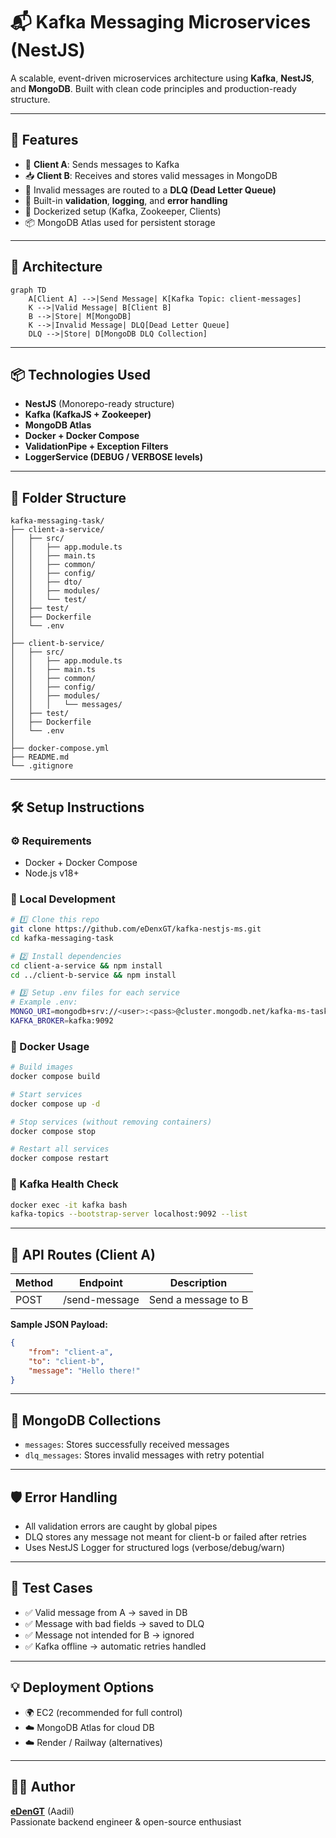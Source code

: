 # 📬 Kafka Messaging Microservices (NestJS)

A scalable, event-driven microservices architecture using **Kafka**, **NestJS**, and **MongoDB**. Built with clean code principles and production-ready structure.

---

## 🚀 Features

-   🔄 **Client A**: Sends messages to Kafka
-   📥 **Client B**: Receives and stores valid messages in MongoDB
-   🛑 Invalid messages are routed to a **DLQ (Dead Letter Queue)**
-   🧰 Built-in **validation**, **logging**, and **error handling**
-   🐳 Dockerized setup (Kafka, Zookeeper, Clients)
-   📦 MongoDB Atlas used for persistent storage

---

## 🧠 Architecture

```mermaid
graph TD
    A[Client A] -->|Send Message| K[Kafka Topic: client-messages]
    K -->|Valid Message| B[Client B]
    B -->|Store| M[MongoDB]
    K -->|Invalid Message| DLQ[Dead Letter Queue]
    DLQ -->|Store| D[MongoDB DLQ Collection]
```

---

## 📦 Technologies Used

-   **NestJS** (Monorepo-ready structure)
-   **Kafka (KafkaJS + Zookeeper)**
-   **MongoDB Atlas**
-   **Docker + Docker Compose**
-   **ValidationPipe + Exception Filters**
-   **LoggerService (DEBUG / VERBOSE levels)**

---

## 📁 Folder Structure

```
kafka-messaging-task/
├── client-a-service/
│   ├── src/
│   │   ├── app.module.ts
│   │   ├── main.ts
│   │   ├── common/
│   │   ├── config/
│   │   ├── dto/
│   │   ├── modules/
│   │   └── test/
│   ├── test/
│   ├── Dockerfile
│   └── .env
│
├── client-b-service/
│   ├── src/
│   │   ├── app.module.ts
│   │   ├── main.ts
│   │   ├── common/
│   │   ├── config/
│   │   ├── modules/
│   │   │   └── messages/
│   ├── test/
│   ├── Dockerfile
│   └── .env
│
├── docker-compose.yml
├── README.md
└── .gitignore
```

---

## 🛠️ Setup Instructions

### ⚙️ Requirements

-   Docker + Docker Compose
-   Node.js v18+

### 🔧 Local Development

```bash
# 1️⃣ Clone this repo
git clone https://github.com/eDenxGT/kafka-nestjs-ms.git
cd kafka-messaging-task

# 2️⃣ Install dependencies
cd client-a-service && npm install
cd ../client-b-service && npm install

# 3️⃣ Setup .env files for each service
# Example .env:
MONGO_URI=mongodb+srv://<user>:<pass>@cluster.mongodb.net/kafka-ms-task
KAFKA_BROKER=kafka:9092
```

### 🐳 Docker Usage

```bash
# Build images
docker compose build

# Start services
docker compose up -d

# Stop services (without removing containers)
docker compose stop

# Restart all services
docker compose restart
```

### 🧪 Kafka Health Check

```bash
docker exec -it kafka bash
kafka-topics --bootstrap-server localhost:9092 --list
```

---

## 📨 API Routes (Client A)

| Method | Endpoint      | Description         |
| ------ | ------------- | ------------------- |
| POST   | /send-message | Send a message to B |

**Sample JSON Payload:**

```json
{
    "from": "client-a",
    "to": "client-b",
    "message": "Hello there!"
}
```

---

## 📂 MongoDB Collections

-   `messages`: Stores successfully received messages
-   `dlq_messages`: Stores invalid messages with retry potential

---

## 🛡️ Error Handling

-   All validation errors are caught by global pipes
-   DLQ stores any message not meant for client-b or failed after retries
-   Uses NestJS Logger for structured logs (verbose/debug/warn)

---

## 🧪 Test Cases

-   ✅ Valid message from A → saved in DB
-   ✅ Message with bad fields → saved to DLQ
-   ✅ Message not intended for B → ignored
-   ✅ Kafka offline → automatic retries handled

---

## 💡 Deployment Options

-   🌍 EC2 (recommended for full control)
-   ☁️ MongoDB Atlas for cloud DB
-   ☁️ Render / Railway (alternatives)

---

## 👨‍💻 Author

**[eDenGT](https://github.com/eDenxGT)** (Aadil)  
Passionate backend engineer & open-source enthusiast
